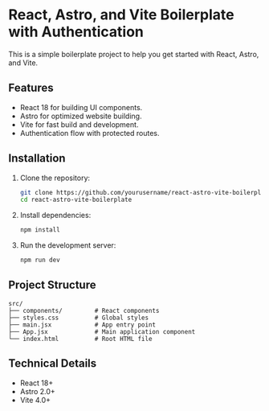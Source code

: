# React, Astro, and Vite Boilerplate with Authentication

This is a simple boilerplate project to help you get started with React, Astro, and Vite.

## Features

- React 18 for building UI components.
- Astro for optimized website building.
- Vite for fast build and development.
- Authentication flow with protected routes.

## Installation

1. Clone the repository:

   ```bash
   git clone https://github.com/yourusername/react-astro-vite-boilerplate.git
   cd react-astro-vite-boilerplate
   ```

2. Install dependencies:

   ```bash
   npm install
   ```

3. Run the development server:

   ```bash
   npm run dev
   ```

## Project Structure

```
src/
├── components/         # React components
├── styles.css          # Global styles
├── main.jsx            # App entry point
├── App.jsx             # Main application component
└── index.html          # Root HTML file
```

## Technical Details

- React 18+
- Astro 2.0+
- Vite 4.0+
